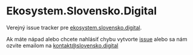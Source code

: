 # Ekosystem.Slovensko.Digital
Verejný issue tracker pre [ekosystem.slovensko.digital](https://ekosystem.slovensko.digital).

Ak máte nápad alebo chcete nahlásiť chybu vytvorte [issue](https://github.com/slovensko-digital/ekosystem/issues) alebo sa nám ozvite emailom na kontakt@slovensko.digital
